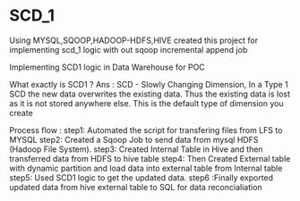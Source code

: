 # SCD_1
Using MYSQL,SQOOP,HADOOP-HDFS,HIVE created this project for implementing scd_1 logic with out sqoop incremental append job


Implementing SCD1 logic in Data Warehouse for POC

What exactly is SCD1 ?
Ans : SCD - Slowly Changing Dimension,
In a Type 1 SCD the new data overwrites the existing data. Thus the existing data is lost as it is not stored anywhere else. 
This is the default type of dimension you create

Process flow :
step1: Automated the script for transfering files from LFS to MYSQL
step2: Created a Sqoop Job to send data from mysql HDFS (Hadoop File System).
step3: Created Internal Table in Hive and then transferred data from HDFS to hive table
step4: Then Created External table with dynamic partition and load data into external table from Internal table
 step5: Used SCD1 logic to get the updated data.
 step6 :Finally exported updated data from hive external table to SQL for data reconcialiation
